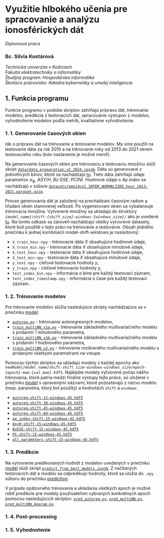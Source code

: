 # Využitie hlbokého učenia pre spracovanie a analýzu ionosférických dát

*Diplomová práca*

### Bc. Silvia Kostárová

*Technická univerzita v Košiciach\
Fakulta elektrotechniky a informatiky\
Študijný program: Hospodárska informatika\
Školiace pracovisko: Katedra kybernetiky a umelej inteligencie*

## 1. Funkcia programu
Funkcie programu v podobe skriptov zahŕňajú prípravu dát, trénovanie modelov, predikcia z testovacích dát, spracovanie výstupov z modelov, vyhodnotenie modelov podľa metrík, kvalitatívne vyhodnotenie.

### 1. 1. Generovanie časových okien
Ide o prípravu dát na trénovanie a testovanie modelov. My sme použili na testovanie dáta za rok 2019 a na trénovanie roky od 2013 do 2021 okrem testovacieho roku (toto nastavenie je možné meniť).

Na generovanie časových okien pre trénovaciu a testovaciu množinu slúži skript [`data/data_preparation_v2_2024.ipynb`](https://github.com/skostarova/Diplomovy_projekt_Kostarova/blob/main/data/data_preparation_v2_2024.ipynb). Dáta sú generované z jednotlivých binov, ktoré sa nachádzajú [tu](https://mega.nz/folder/5r5iQIaC#4myXsED61CcgIvdIiYZrhA). Tieto dáta zahŕňajú údaje parametrov $\sigma_\phi$, *ASY/H*, *Bz GSE*, *PC(N)*. Hodinové údaje o *Ap index* sa nachádzajú v súbore [`datasets/omni4col_INTER_NORMALIZED_hour_2013-2021.parquet.gzip`](https://github.com/skostarova/Diplomovy_projekt_Kostarova/blob/main/datasets/omni4col_INTER_NORMALIZED_hour_2013-2021.parquet.gzip).

Proces generovania dát je založený na prechádzaní časovým radom a hľadaní okien stanovenej veľkosti. Po vygenerovaní okien sa vybalansuje trénovacia množina. Vytvorené množiny sa ukladajú do štruktúry <code>*{model_name}*/shift-*{shift_size}*-windows-*{windows_size}*/</code> ako je uvedené [tu](https://mega.nz/folder/NWdAxaha#VyY9R_i9CcMmEBdqWG77cw). Na tomto odkaze sa zároveň nachádzajú všetky vytvorené datasety, ktoré boli použité v tejto práci na trénovanie a testovanie. Obsah jedného priečinku k jednej kombinácii model-shift-windows je nasledovný:
- `X_train_hour.npy` - trénovacie dáta $X$ obsahujúce hodinové údaje,
- `X_train_min.npy` - trénovacie dáta $X$ obsahujúce minútové údaje,
- `X_test_hour.npy` - testovacie dáta $X$ obsahujúce hodinové údaje,
- `X_test_min.npy` - testovacie dáta $X$ obsahujúce minútové  údaje,
- `y_test.npy` - cieľové testovacie hodnoty $y$,
- `y_train.npy` - cieľové trénovacie hodnoty $y$,
- `test_index_bin.npy` - informácia o bine pre každý testovací záznam,
- `test_index_timestamp.npy` - informácia o čase pre každý testovací záznam.

### 1. 2. Trénovanie modelov
Pre trénovanie modelov slúžia nasledujúce skripty nachádzajúce sa v priečinku [model](https://github.com/skostarova/Diplomovy_projekt_Kostarova/tree/main/model):
- [`autoreg.py`](https://github.com/skostarova/Diplomovy_projekt_Kostarova/blob/main/model/autoreg.py) - trénovanie autoregresných modelov,
- [`train_multiNN_v1a.py`](https://github.com/skostarova/Diplomovy_projekt_Kostarova/blob/main/model/train_multiNN_v1a.py) - trénovanie základného multivariačného modelu s pridaním 1 minútového parametra,
- [`train_multiNN_v1b.py`](https://github.com/skostarova/Diplomovy_projekt_Kostarova/blob/main/model/train_multiNN_v1b.py) - trénovanie základného multivariačného modelu s pridaním 1 hodinového parametra,
- [`train_multiNN_v2.py`](https://github.com/skostarova/Diplomovy_projekt_Kostarova/blob/main/model/train_multiNN_v2.py) - trénovanie rozšíreného multivariačného modelu s pridanými všetkými parametrami na vstupe.

Pomocou týchto skriptov sa ukladajú modely z každej epochy ako <code>newModel/*model_name*/shift-*shift_size*-windows-*windows_size*/epoch-*{epoch}*-mae-*{val_mae}*.hdf5</code>. Najlepšie modely vytvorené počas nášho trénovania, ktoré patria medzi finálne výstupy tejto práce, sú uložené v priečinku [model](https://github.com/skostarova/Diplomovy_projekt_Kostarova/tree/main/model) s upravenými názvami, ktoré pozostávajú z názvu modelu (resp. parametra, ktorý bol použitý) a hodnotách `shift` a `windows`:
- [`autoreg-shift-15-windows-45.hdf5`](https://github.com/skostarova/Diplomovy_projekt_Kostarova/blob/main/model/autoreg-shift-15-windows-45.hdf5)
- [`autoreg-shift-30-windows-45.hdf5`](https://github.com/skostarova/Diplomovy_projekt_Kostarova/blob/main/model/autoreg-shift-30-windows-45.hdf5)
- [`autoreg-shift-45-windows-45.hdf5`](https://github.com/skostarova/Diplomovy_projekt_Kostarova/blob/main/model/autoreg-shift-45-windows-45.hdf5)
- [`autoreg-shift-60-windows-45.hdf5`](https://github.com/skostarova/Diplomovy_projekt_Kostarova/blob/main/model/autoreg-shift-60-windows-45.hdf5)
- [`ap_index-shift-15-windows-45.hdf5`](https://github.com/skostarova/Diplomovy_projekt_Kostarova/blob/main/model/ap_index-shift-15-windows-45.hdf5)
- [`AsyH-shift-15-windows-45.hdf5`](https://github.com/skostarova/Diplomovy_projekt_Kostarova/blob/main/model/AsyH-shift-15-windows-45.hdf5)
- [`BzGSE-shift-15-windows-45.hdf5`](https://github.com/skostarova/Diplomovy_projekt_Kostarova/blob/main/model/BzGSE-shift-15-windows-45.hdf5)
- [`PC-shift-15-windows-45.hdf5`](https://github.com/skostarova/Diplomovy_projekt_Kostarova/blob/main/model/PC-shift-15-windows-45.hdf5)
- [`all_parameters-shift-15-windows-45.hdf5`](https://github.com/skostarova/Diplomovy_projekt_Kostarova/blob/main/model/all_parameters-shift-15-windows-45.hdf5)

### 1. 3. Predikcie
Na vytvorenie predikovaných hodnôt z modelov uvedených v priečinku [model](https://github.com/skostarova/Diplomovy_projekt_Kostarova/tree/main/model) slúži skript [`predict_from_best_models.ipynb`](https://github.com/skostarova/Diplomovy_projekt_Kostarova/blob/main/prediction/predict_from_best_models.ipynb). Z načítaných testovacích dát a modelu sa odpredikujú hodnoty, ktoré sa uložia do `.npy` súboru do priečinku [prediction](https://github.com/skostarova/Diplomovy_projekt_Kostarova/tree/main/prediction).

V prípade opätovného trénovania a ukladania všetkých epoch je možné robiť predikcie pre modely používateľom vybraných konkrétnych epoch pomocou nasledujúcich skriptov: [`pred_autoreg.py`](https://github.com/skostarova/Diplomovy_projekt_Kostarova/blob/main/prediction/pred_autoreg.py), [`pred_multiNN.py`](https://github.com/skostarova/Diplomovy_projekt_Kostarova/blob/main/prediction/pred_multiNN.py), [`pred_multiNN_4param.py`](https://github.com/skostarova/Diplomovy_projekt_Kostarova/blob/main/prediction/pred_multiNN_4param.py).

### 1. 4. Post-processing

### 1. 5. Vyhodnotenie

